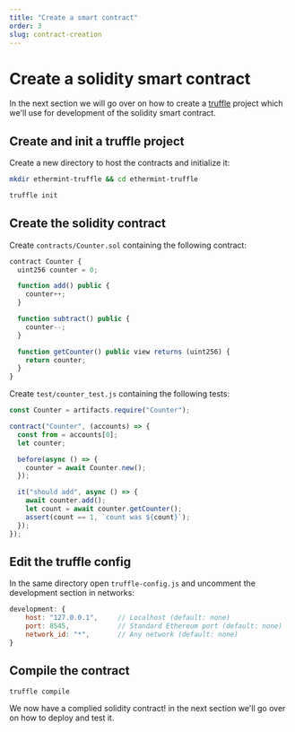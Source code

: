 ```yaml
---
title: "Create a smart contract"
order: 3
slug: contract-creation
---
```


# Create a solidity smart contract

In the next section we will go over on how to create a [truffle](https://trufflesuite.com/) project
which we'll use for development of the solidity smart contract.

## Create and init a truffle project

Create a new directory to host the contracts and initialize it:

```sh
mkdir ethermint-truffle && cd ethermint-truffle

truffle init
```

## Create the solidity contract

Create `contracts/Counter.sol` containing the following contract:

```js
contract Counter {
  uint256 counter = 0;

  function add() public {
    counter++;
  }

  function subtract() public {
    counter--;
  }

  function getCounter() public view returns (uint256) {
    return counter;
  }
}
```

Create `test/counter_test.js` containing the following tests:

```js
const Counter = artifacts.require("Counter");

contract("Counter", (accounts) => {
  const from = accounts[0];
  let counter;

  before(async () => {
    counter = await Counter.new();
  });

  it("should add", async () => {
    await counter.add();
    let count = await counter.getCounter();
    assert(count == 1, `count was ${count}`);
  });
});
```

## Edit the truffle config

In the same directory open `truffle-config.js` and uncomment the development section in networks:

```js
development: {
    host: "127.0.0.1",     // Localhost (default: none)
    port: 8545,            // Standard Ethereum port (default: none)
    network_id: "*",       // Any network (default: none)
}
```

## Compile the contract

```sh
truffle compile
```

We now have a complied solidity contract! in the next section we'll go over on how to deploy and test it.
